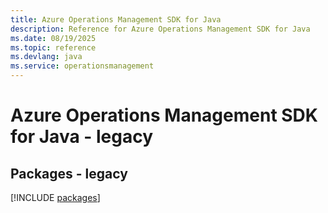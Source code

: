 ```yaml
---
title: Azure Operations Management SDK for Java
description: Reference for Azure Operations Management SDK for Java
ms.date: 08/19/2025
ms.topic: reference
ms.devlang: java
ms.service: operationsmanagement
---
```

# Azure Operations Management SDK for Java - legacy
## Packages - legacy
[!INCLUDE [packages](operations-management-index.md)]